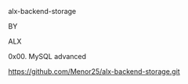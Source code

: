 alx-backend-storage

BY 

ALX

0x00. MySQL advanced


https://github.com/Menor25/alx-backend-storage.git